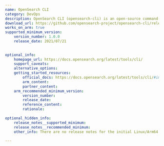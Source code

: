 ```yaml
---
name: OpenSearch CLI
category: DevOps
description: OpenSearch CLI (opensearch-cli) is an open-source command-line tool to manage OpenSearch clusters and plugins, automate tasks, and integrate operations into scripts.
download_url: https://github.com/opensearch-project/opensearch-cli/releases
works_on_arm: true
supported_minimum_version:
    version_number: 1.0.0
    release_date: 2021/07/21
 
 
optional_info:
    homepage_url: https://docs.opensearch.org/latest/tools/cli/
    support_caveats:
    alternative_options:
    getting_started_resources:
        official_docs: https://docs.opensearch.org/latest/tools/cli/#install
        arm_content:
        partner_content:
    arm_recommended_minimum_version:
        version_number:
        release_date:
        reference_content:
        rationale:
 
optional_hidden_info:
    release_notes__supported_minimum:
    release_notes__recommended_minimum:
    other_info: There are no release notes for the initial Linux/Arm64 support. However, the initial version, 1.0.0, releases Linux/Arm64 artifacts. Please see [this](https://github.com/opensearch-project/opensearch-cli/releases/tag/1.0.0).
 
---
```

